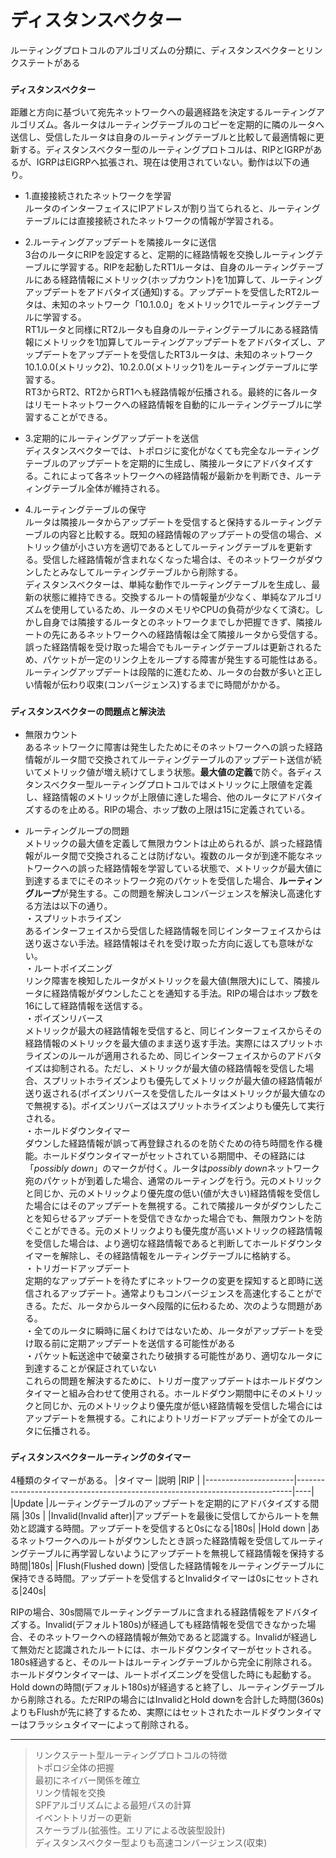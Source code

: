 # ディスタンスベクター
ルーティングプロトコルのアルゴリズムの分類に、ディスタンスベクターとリンクステートがある

### `ディスタンスベクター`
距離と方向に基づいて宛先ネットワークへの最適経路を決定するルーティングアルゴリズム。各ルータはルーティングテーブルのコピーを定期的に隣のルータへ送信し、受信したルータは自身のルーティングテーブルと比較して最適情報に更新する。ディスタンスベクター型のルーティングプロトコルは、RIPとIGRPがあるが、IGRPはEIGRPへ拡張され、現在は使用されていない。動作は以下の通り。

- 1.直接接続されたネットワークを学習  
ルータのインターフェイスにIPアドレスが割り当てられると、ルーティングテーブルには直接接続されたネットワークの情報が学習される。

- 2.ルーティングアップデートを隣接ルータに送信  
3台のルータにRIPを設定すると、定期的に経路情報を交換しルーティングテーブルに学習する。RIPを起動したRT1ルータは、自身のルーティングテーブルにある経路情報にメトリック(ホップカウント)を1加算して、ルーティングアップデートをアドバタイズ(通知)する。アップデートを受信したRT2ルータは、未知のネットワーク「10.1.0.0」をメトリック1でルーティングテーブルに学習する。  
RT1ルータと同様にRT2ルータも自身のルーティングテーブルにある経路情報にメトリックを1加算してルーティングアップデートをアドバタイズし、アップデートをアップデートを受信したRT3ルータは、未知のネットワーク10.1.0.0(メトリック2)、10.2.0.0(メトリック1)をルーティングテーブルに学習する。  
RT3からRT2、RT2からRT1へも経路情報が伝播される。最終的に各ルータはリモートネットワークへの経路情報を自動的にルーティングテーブルに学習することができる。

- 3.定期的にルーティングアップデートを送信  
ディスタンスベクターでは、トポロジに変化がなくても完全なルーティングテーブルのアップデートを定期的に生成し、隣接ルータにアドバタイズする。これによって各ネットワークへの経路情報が最新かを判断でき、ルーティングテーブル全体が維持される。

- 4.ルーティングテーブルの保守  
ルータは隣接ルータからアップデートを受信すると保持するルーティングテーブルの内容と比較する。既知の経路情報のアップデートの受信の場合、メトリック値が小さい方を適切であるとしてルーティングテーブルを更新する。受信した経路情報が含まれなくなった場合は、そのネットワークがダウンしたとみなしてルーティングテーブルから削除する。</br>
ディスタンスベクターは、単純な動作でルーティングテーブルを生成し、最新の状態に維持できる。交換するルートの情報量が少なく、単純なアルゴリズムを使用しているため、ルータのメモリやCPUの負荷が少なくて済む。しかし自身では隣接するルータとのネットワークまでしか把握できず、隣接ルートの先にあるネットワークへの経路情報は全て隣接ルータから受信する。誤った経路情報を受け取った場合でもルーティングテーブルは更新されるため、パケットが一定のリンク上をループする障害が発生する可能性はある。ルーティングアップデートは段階的に進むため、ルータの台数が多いと正しい情報が伝わり収束(コンバージェンス)するまでに時間がかかる。

### `ディスタンスベクターの問題点と解決法`
- 無限カウント  
あるネットワークに障害は発生したためにそのネットワークへの誤った経路情報がルータ間で交換されてルーティングテーブルのアップデート送信が続いてメトリック値が増え続けてしまう状態。**最大値の定義**で防ぐ。各ディスタンスベクター型ルーティングプロトコルではメトリックに上限値を定義し、経路情報のメトリックが上限値に達した場合、他のルータにアドバタイズするのを止める。RIPの場合、ホップ数の上限は15に定義されている。

- ルーティングループの問題  
メトリックの最大値を定義して無限カウントは止められるが、誤った経路情報がルータ間で交換されることは防げない。複数のルータが到達不能なネットワークへの誤った経路情報を学習している状態で、メトリックが最大値に到達するまでにそのネットワーク宛のパケットを受信した場合、**ルーティングループ**が発生する。この問題を解決しコンバージェンスを解決し高速化する方法は以下の通り。</br>
・スプリットホライズン  
あるインターフェイスから受信した経路情報を同じインターフェイスからは送り返さない手法。経路情報はそれを受け取った方向に返しても意味がない。</br>
・ルートポイズニング  
リンク障害を検知したルータがメトリックを最大値(無限大)にして、隣接ルータに経路情報がダウンしたことを通知する手法。RIPの場合はホップ数を16にして経路情報を送信する。</br>
・ポイズンリバース  
メトリックが最大の経路情報を受信すると、同じインターフェイスからその経路情報のメトリックを最大値のまま送り返す手法。実際にはスプリットホライズンのルールが適用されるため、同じインターフェイスからのアドバタイズは抑制される。ただし、メトリックが最大値の経路情報を受信した場合、スプリットホライズンよりも優先してメトリックが最大値の経路情報が送り返される(ポイズンリバースを受信したルータはメトリックが最大値なので無視する)。ポイズンリバーズはスプリットホライズンよりも優先して実行される。</br>
・ホールドダウンタイマー  
ダウンした経路情報が誤って再登録されるのを防ぐための待ち時間を作る機能。ホールドダウンタイマーがセットされている期間中、その経路には「*possibly down*」のマークが付く。ルータは*possibly down*ネットワーク宛のパケットが到着した場合、通常のルーティングを行う。元のメトリックと同じか、元のメトリックより優先度の低い(値が大きい)経路情報を受信した場合にはそのアップデートを無視する。これで隣接ルータがダウンしたことを知らせるアップデートを受信できなかった場合でも、無限カウントを防ぐことができる。元のメトリックよりも優先度が高いメトリックの経路情報を受信した場合は、より適切な経路情報であると判断してホールドダウンタイマーを解除し、その経路情報をルーティングテーブルに格納する。</br>
・トリガードアップデート  
定期的なアップデートを待たずにネットワークの変更を探知すると即時に送信されるアップデート。通常よりもコンバージェンスを高速化することができる。ただ、ルータからルータへ段階的に伝わるため、次のような問題がある。</br>
・全てのルータに瞬時に届くわけではないため、ルータがアップデートを受け取る前に定期アップデートを送信する可能性がある  
・パケット転送途中で破棄されたり破損する可能性があり、適切なルータに到達することが保証されていない  
これらの問題を解決するために、トリガー度アップデートはホールドダウンタイマーと組み合わせて使用される。ホールドダウン期間中にそのメトリックと同じか、元のメトリックより優先度が低い経路情報を受信した場合にはアップデートを無視する。これによりトリガードアップデートが全てのルータに伝播される。

### `ディスタンスベクタールーティングのタイマー`
4種類のタイマーがある。
|タイマー               |説明                                                                          |RIP |
|----------------------|-----------------------------------------------------------------------------|----|
|Update                |ルーティングテーブルのアップデートを定期的にアドバタイズする間隔                        |30s |
|Invalid(Invalid after)|アップデートを最後に受信してからルートを無効と認識する時間。アップデートを受信すると0sになる|180s|
|Hold down             |あるネットワークへのルートがダウンしたとき誤った経路情報を受信してルーティングテーブルに再学習しないようにアップデートを無視して経路情報を保持する時間|180s|
|Flush(Flushed down)   |受信した経路情報をルーティングテーブルに保持できる時間。アップデートを受信するとInvalidタイマーは0sにセットされる|240s|

RIPの場合、30s間隔でルーティングテーブルに含まれる経路情報をアドバタイズする。Invalid(デフォルト180s)が経過しても経路情報を受信できなかった場合、そのネットワークへの経路情報が無効であると認識する。Invalidが経過して無効だと認識されたルートには、ホールドダウンタイマーがセットされる。180s経過すると、そのルートはルーティングテーブルから完全に削除される。  
ホールドダウンタイマーは、ルートポイズニングを受信した時にも起動する。Hold downの時間(デフォルト180s)が経過すると終了し、ルーティングテーブルから削除される。ただRIPの場合にはInvalidとHold downを合計した時間(360s)よりもFlushが先に終了するため、実際にはセットされたホールドダウンタイマーはフラッシュタイマーによって削除される。

---
> リンクステート型ルーティングプロトコルの特徴  
> トポロジ全体の把握  
> 最初にネイバー関係を確立  
> リンク情報を交換  
> SPFアルゴリズムによる最短パスの計算  
> イベントトリガーの更新  
> スケーラブル(拡張性。エリアによる改装型設計)  
> ディスタンスベクター型よりも高速コンバージェンス(収束)
